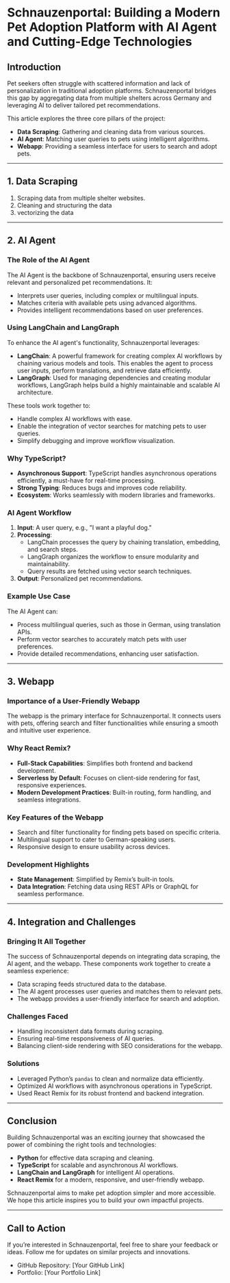 # Schnauzenportal: Building a Modern Pet Adoption Platform with AI Agent and Cutting-Edge Technologies

## Introduction

Pet seekers often struggle with scattered information and lack of personalization in traditional adoption platforms. Schnauzenportal bridges this gap by aggregating data from multiple shelters across Germany and leveraging AI to deliver tailored pet recommendations.

This article explores the three core pillars of the project:

- **Data Scraping**: Gathering and cleaning data from various sources.
- **AI Agent**: Matching user queries to pets using intelligent algorithms.
- **Webapp**: Providing a seamless interface for users to search and adopt pets.

---

## 1. Data Scraping

1. Scraping data from multiple shelter websites.
2. Cleaning and structuring the data
3. vectorizing the data

---

## 2. AI Agent

### The Role of the AI Agent

The AI Agent is the backbone of Schnauzenportal, ensuring users receive relevant and personalized pet recommendations. It:

- Interprets user queries, including complex or multilingual inputs.
- Matches criteria with available pets using advanced algorithms.
- Provides intelligent recommendations based on user preferences.

### Using LangChain and LangGraph

To enhance the AI agent's functionality, Schnauzenportal leverages:

- **LangChain**: A powerful framework for creating complex AI workflows by chaining various models and tools. This enables the agent to process user inputs, perform translations, and retrieve data efficiently.
- **LangGraph**: Used for managing dependencies and creating modular workflows, LangGraph helps build a highly maintainable and scalable AI architecture.

These tools work together to:

- Handle complex AI workflows with ease.
- Enable the integration of vector searches for matching pets to user queries.
- Simplify debugging and improve workflow visualization.

### Why TypeScript?

- **Asynchronous Support**: TypeScript handles asynchronous operations efficiently, a must-have for real-time processing.
- **Strong Typing**: Reduces bugs and improves code reliability.
- **Ecosystem**: Works seamlessly with modern libraries and frameworks.

### AI Agent Workflow

1. **Input**: A user query, e.g., "I want a playful dog."
2. **Processing**:
   - LangChain processes the query by chaining translation, embedding, and search steps.
   - LangGraph organizes the workflow to ensure modularity and maintainability.
   - Query results are fetched using vector search techniques.
3. **Output**: Personalized pet recommendations.

### Example Use Case

The AI Agent can:

- Process multilingual queries, such as those in German, using translation APIs.
- Perform vector searches to accurately match pets with user preferences.
- Provide detailed recommendations, enhancing user satisfaction.

---

## 3. Webapp

### Importance of a User-Friendly Webapp

The webapp is the primary interface for Schnauzenportal. It connects users with pets, offering search and filter functionalities while ensuring a smooth and intuitive user experience.

### Why React Remix?

- **Full-Stack Capabilities**: Simplifies both frontend and backend development.
- **Serverless by Default**: Focuses on client-side rendering for fast, responsive experiences.
- **Modern Development Practices**: Built-in routing, form handling, and seamless integrations.

### Key Features of the Webapp

- Search and filter functionality for finding pets based on specific criteria.
- Multilingual support to cater to German-speaking users.
- Responsive design to ensure usability across devices.

### Development Highlights

- **State Management**: Simplified by Remix’s built-in tools.
- **Data Integration**: Fetching data using REST APIs or GraphQL for seamless performance.

---

## 4. Integration and Challenges

### Bringing It All Together

The success of Schnauzenportal depends on integrating data scraping, the AI agent, and the webapp. These components work together to create a seamless experience:

- Data scraping feeds structured data to the database.
- The AI agent processes user queries and matches them to relevant pets.
- The webapp provides a user-friendly interface for search and adoption.

### Challenges Faced

- Handling inconsistent data formats during scraping.
- Ensuring real-time responsiveness of AI queries.
- Balancing client-side rendering with SEO considerations for the webapp.

### Solutions

- Leveraged Python’s `pandas` to clean and normalize data efficiently.
- Optimized AI workflows with asynchronous operations in TypeScript.
- Used React Remix for its robust frontend and backend integration.

---

## Conclusion

Building Schnauzenportal was an exciting journey that showcased the power of combining the right tools and technologies:

- **Python** for effective data scraping and cleaning.
- **TypeScript** for scalable and asynchronous AI workflows.
- **LangChain and LangGraph** for intelligent AI operations.
- **React Remix** for a modern, responsive, and user-friendly webapp.

Schnauzenportal aims to make pet adoption simpler and more accessible. We hope this article inspires you to build your own impactful projects.

---

## Call to Action

If you’re interested in Schnauzenportal, feel free to share your feedback or ideas. Follow me for updates on similar projects and innovations.

- GitHub Repository: [Your GitHub Link]
- Portfolio: [Your Portfolio Link]
